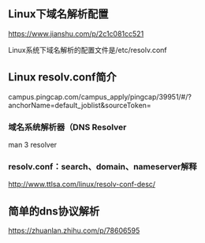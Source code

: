 ## Linux下域名解析配置

https://www.jianshu.com/p/2c1c081cc521

Linux系统下域名解析的配置文件是/etc/resolv.conf

## Linux resolv.conf简介

campus.pingcap.com/campus_apply/pingcap/39951/#/?anchorName=default_joblist&sourceToken=

### 域名系统解析器（DNS Resolver

man 3 resolver

### resolv.conf：search、domain、nameserver解释

http://www.ttlsa.com/linux/resolv-conf-desc/

## 简单的dns协议解析

https://zhuanlan.zhihu.com/p/78606595








